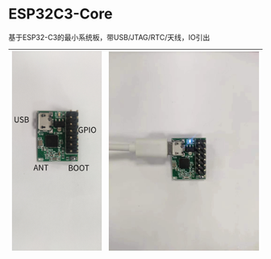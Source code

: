 # ESP32C3-Core

基于ESP32-C3的最小系统板，带USB/JTAG/RTC/天线，IO引出

![esp32c3](../img//esp32c3-core-1.jpeg)|![esp32c3](../img//esp32c3-core-2.jpeg)
---|---
